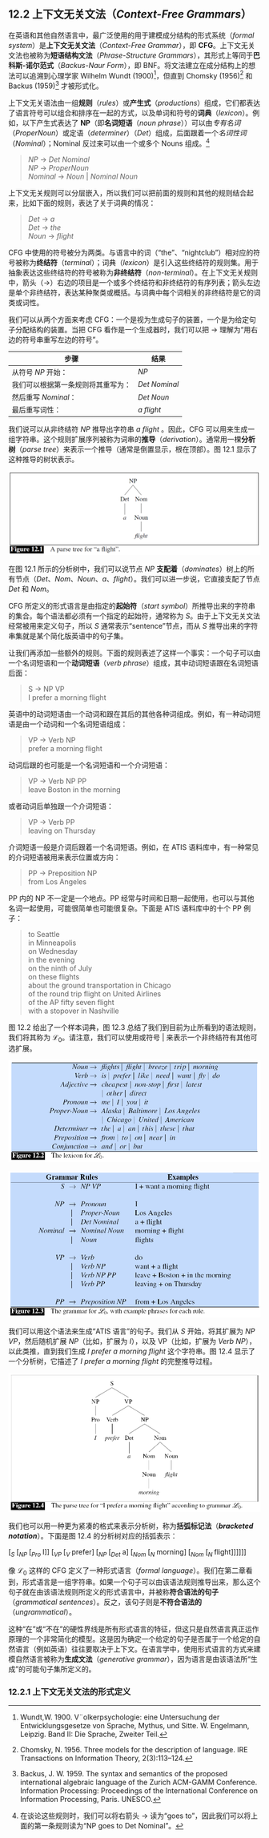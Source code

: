 ## 12.2 上下文无关文法（*Context-Free Grammars*）

在英语和其他自然语言中，最广泛使用的用于建模成分结构的形式系统（*formal system*）是**上下文无关文法**（*Context-Free Grammar*），即 **CFG**。上下文无关文法也被称为**短语结构文法**（*Phrase-Structure Grammars*），其形式上等同于**巴科斯-诺尔范式**（*Backus-Naur Form*），即 BNF。将文法建立在成分结构上的想法可以追溯到心理学家 Wilhelm Wundt (1900)[^1]，但直到 Chomsky (1956)[^2] 和 Backus (1959)[^3] 才被形式化。

上下文无关语法由一组**规则**（*rules*）或**产生式**（*productions*）组成，它们都表达了语言符号可以组合和排序在一起的方式，以及单词和符号的**词典**（*lexicon*）。例如，以下产生式表达了 **NP**（即**名词短语**（*noun phrase*））可以由*专有名词*（*ProperNoun*）或定语（*determiner*）（*Det*）组成，后面跟着一个*名词性词*（*Nominal*）；Nominal 反过来可以由一个或多个 Nouns 组成。[^4]

> *NP* $\rightarrow$ *Det Nominal*  
> *NP* $\rightarrow$ *ProperNoun*  
> *Nominal* $\rightarrow$ *Noun* | *Nominal Noun*  

上下文无关规则可以分层嵌入，所以我们可以把前面的规则和其他的规则结合起来，比如下面的规则，表达了关于词典的情况：

> *Det* $\rightarrow$ *a*  
> *Det* $\rightarrow$ *the*  
> *Noun* $\rightarrow$ *flight*  

CFG 中使用的符号被分为两类。与语言中的词（“the”、“nightclub”）相对应的符号被称为**终结符**（*terminal*）；词典（*lexicon*）是引入这些终结符的规则集。用于抽象表达这些终结符的符号被称为**非终结符**（*non-terminal*）。在上下文无关规则中，箭头（$\rightarrow$）右边的项目是一个或多个终结符和非终结符的有序列表；箭头左边是单个非终结符，表达某种聚类或概括。与词典中每个词相关的非终结符是它的词类或词性。

我们可以从两个方面来考虑 CFG：一个是视为生成句子的装置，一个是为给定句子分配结构的装置。当把 CFG 看作是一个生成器时，我们可以把 $\rightarrow$ 理解为“用右边的符号串重写左边的符号”。

|步骤|结果|
|---|---|
|从符号 *NP* 开始：|*NP*|
|我们可以根据第一条规则将其重写为：|*Det Nominal*|
|然后重写 *Nominal*：|*Det Noun*|
|最后重写词性：|*a flight*|

我们说可以从非终结符 *NP* 推导出字符串 *a flight* 。因此，CFG 可以用来生成一组字符串。这个规则扩展序列被称为词串的**推导**（*derivation*）。通常用一棵**分析树**（*parse tree*）来表示一个推导（通常是倒置显示，根在顶部）。图 12.1 显示了这种推导的树状表示。

![图 12.1](assets/fig12.1.png)

在图 12.1 所示的分析树中，我们可以说节点 *NP* **支配着**（*dominates*）树上的所有节点（*Det*、*Nom*、*Noun*、*a*、*flight*）。我们可以进一步说，它直接支配了节点 *Det* 和 *Nom*。

CFG 所定义的形式语言是由指定的**起始符**（*start symbol*）所推导出来的字符串的集合。每个语法都必须有一个指定的起始符，通常称为 *S*。由于上下文无关文法经常被用来定义句子，所以 *S* 通常表示“sentence”节点，而从 *S* 推导出来的字符串集就是某个简化版英语中的句子集。

让我们再添加一些额外的规则。下面的规则表述了这样一个事实：一个句子可以由一个名词短语和一个**动词短语**（*verb phrase*）组成，其中动词短语跟在名词短语后面：

> S $\rightarrow$ NP VP  
> I prefer a morning flight

英语中的动词短语由一个动词和跟在其后的其他各种词组成。例如，有一种动词短语是由一个动词和一个名词短语组成：

> VP $\rightarrow$ Verb NP  
> prefer a morning flight

动词后跟的也可能是一个名词短语和一个介词短语：

> VP $\rightarrow$ Verb NP PP  
> leave Boston in the morning

或者动词后单独跟一个介词短语：

> VP $\rightarrow$ Verb PP  
> leaving on Thursday

介词短语一般是介词后跟着一个名词短语。例如，在 ATIS 语料库中，有一种常见的介词短语被用来表示位置或方向：

> PP $\rightarrow$ Preposition NP  
> from Los Angeles

PP 内的 NP 不一定是一个地点。PP 经常与时间和日期一起使用，也可以与其他名词一起使用，可能很简单也可能很复杂。下面是 ATIS 语料库中的十个 PP 例子：

> to Seattle  
> in Minneapolis  
> on Wednesday  
> in the evening  
> on the ninth of July  
> on these flights  
> about the ground transportation in Chicago  
> of the round trip flight on United Airlines  
> of the AP fifty seven flight  
> with a stopover in Nashville

图 12.2 给出了一个样本词典，图 12.3 总结了我们到目前为止所看到的语法规则，我们将其称为 $\mathscr{L}_0$。请注意，我们可以使用或符号 | 来表示一个非终结符有其他可选扩展。

![图 12.2](assets/fig12.2.png)

![图 12.3](assets/fig12.3.png)

我们可以用这个语法来生成“ATIS 语言”的句子。我们从 *S* 开始，将其扩展为 *NP VP*，然后随机扩展 *NP*（比如，扩展为 *I*），以及 VP（比如，扩展为 *Verb NP*），以此类推，直到我们生成 *I prefer a morning flight* 这个字符串。图 12.4 显示了一个分析树，它描述了 *I prefer a morning flight* 的完整推导过程。

![图 12.4](assets/fig12.4.png)

我们也可以用一种更为紧凑的格式来表示分析树，称为**括弧标记法**（***bracketed notation***）。下面是图 12.4 的分析树对应的括弧表示：

$[_S \; [_{NP} \; [_{Pro} \; \text{I}]] \; [_{VP} \; [_V \; \text{prefer}] \; [_{NP} \; [_{Det} \; \text{a}] \; [_{Nom} \; [_N \; \text{morning}] \; [_{Nom} \; [_N \; \text{flight}]]]]]]$

像 $\mathscr{L_0}$ 这样的 CFG 定义了一种形式语言（*formal language*）。我们在第二章看到，形式语言是一组字符串。如果一个句子可以由该语法规则推导出来，那么这个句子就在由该语法规则所定义的形式语言中，并被称**符合语法的句子**（*grammatical sentences*）。反之，该句子则是**不符合语法的**（*ungrammatical*）。

这种“在”或“不在”的硬性界线是所有形式语言的特征，但这只是自然语言真正运作原理的一个非常简化的模型。这是因为确定一个给定的句子是否属于一个给定的自然语言（例如英语）往往要取决于上下文。在语言学中，使用形式语言的方式来建模自然语言被称为**生成文法**（*generative grammar*），因为语言是由该语法所“生成”的可能句子集所定义的。

### 12.2.1 上下文无关文法的形式定义

[^1]: Wundt,W. 1900. V¨olkerpsychologie: eine Untersuchung der Entwicklungsgesetze von Sprache, Mythus, und Sitte. W. Engelmann, Leipzig. Band II: Die Sprache, Zweiter Teil.
[^2]: Chomsky, N. 1956. Three models for the description of language. IRE Transactions on Information Theory, 2(3):113–124.
[^3]: Backus, J. W. 1959. The syntax and semantics of the proposed international algebraic language of the Zurich ACM-GAMM Conference. Information Processing: Proceedings of the International Conference on Information Processing, Paris. UNESCO.
[^4]: 在谈论这些规则时，我们可以将右箭头 $\rightarrow$ 读为“goes to”，因此我们可以将上面的第一条规则读为“NP goes to Det Nominal”。
